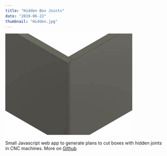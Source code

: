 ```yaml
---
title: "Hidden Box Joints"
date: "2019-06-22"
thumbnail: "Hidden.jpg"
---
```


![box joins image](Hidden.jpg)


Small Javascript web app to generate plans to cut boxes with hidden joints in CNC machines.
More on [Github](https://github.com/dmartzol/joints)
